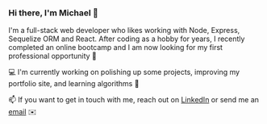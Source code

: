 ### Hi there, I'm Michael 🖖
I'm a full-stack web developer who likes working with Node, Express, Sequelize ORM and React. After coding as a hobby for years, I recently completed an online bootcamp and I am now looking for my first professional opportunity :eyes:

:computer: I'm currently working on polishing up some projects, improving my portfolio site, and learning algorithms :muscle:

📫 If you want to get in touch with me, reach out on [LinkedIn](https://www.linkedin.com/in/michael-cook-47151118a/) or send me an [email](mailto:mcook0775@gmail.com) :envelope:

<!--
**michaelacook/michaelacook** is a ✨ _special_ ✨ repository because its `README.md` (this file) appears on your GitHub profile.

Here are some ideas to get you started:

- 🔭 I’m currently working on ...
- 🌱 I’m currently learning ...
- 👯 I’m looking to collaborate on ...
- 🤔 I’m looking for help with ...
- 💬 Ask me about ...
- 📫 How to reach me: ...
- 😄 Pronouns: ...
- ⚡ Fun fact: ...
-->
